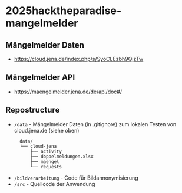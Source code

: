 # 2025hacktheparadise-mangelmelder

## Mängelmelder Daten

- <https://cloud.jena.de/index.php/s/SyoCLEzbh9QjzTw>

## Mängelmelder API

- <https://maengelmelder.jena.de/de/api/doc#/>

## Repostructure

- `/data` - Mängelmelder Daten (in .gitignore) zum lokalen Testen von cloud.jena.de (siehe oben)
  ```plain
    data/
    └── cloud-jena
        ├── activity
        ├── doppelmeldungen.xlsx
        ├── maengel
        └── requests
  ```
- `/bildverarbeitung` - Code für Bildannonymisierung
- `/src` - Quellcode der Anwendung
